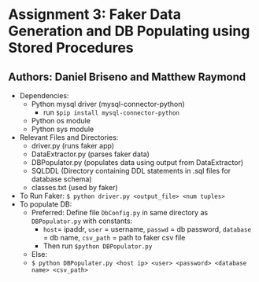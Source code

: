 # Assignment 3: Faker Data Generation and DB Populating using Stored Procedures
## Authors: Daniel Briseno and Matthew Raymond
- Dependencies:
  - Python mysql driver (mysql-connector-python)
    - run `$pip install mysql-connector-python`
  - Python os module
  - Python sys module
- Relevant Files and Directories:
  - driver.py (runs faker app)
  - DataExtractor.py (parses faker data)
  - DBPopulator.py (populates data using output from DataExtractor)
  - SQLDDL (Directory containing DDL statements in .sql files for database schema)
  - classes.txt (used by faker)
- To Run Faker: `$ python driver.py <output_file> <num tuples>`
- To populate DB:
  - Preferred: Define file `DbConfig.py` in same directory as `DBPopulator.py` with constants:
    - `host`= ipaddr, `user` = username, `passwd` = db password, `database` = db name, `csv_path` = path to faker csv file
    - Then run `$python DBPopulator.py`
  -  Else:
  -  `$ python DBPopulater.py <host ip> <user> <password> <database name> <csv_path>`

